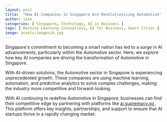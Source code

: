 ```yaml
---
layout: post
title:  "How AI Companies in Singapore Are Revolutionizing Automotive"
author: jane
categories: [ Singapore, Technology, AI in Business ]
tags: [ Machine Learning Innovations, AI for Business, Smart Cities ]
image: assets/images/6.jpg
---
```


Singapore's commitment to becoming a smart nation has led to a surge in AI advancements, particularly within the Automotive sector. Here, we explore how key AI companies are driving the transformation of Automotive in Singapore.

With AI-driven solutions, the Automotive sector in Singapore is experiencing unprecedented growth. These companies are using machine learning, automation, and predictive analytics to solve complex challenges, making the industry more competitive and forward-looking.

With AI continuing to redefine Automotive in Singapore, businesses can find their competitive edge by partnering with platforms like <a href="https://ai.supremacy.sg" target="_blank"> ai.supremacy.sg </a>. This platform offers key insights, partnerships, and support to ensure that AI startups thrive in a rapidly changing market.
